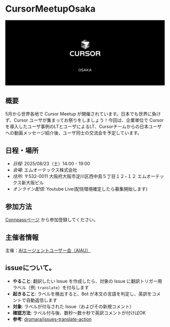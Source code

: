 # CursorMeetupOsaka
![Cursor Meetup Osaka バナー](assets/img/banner.jpg)

## 概要

5月から世界各地で Cursor Meetup が開催されています。日本でも世界に負けず、Cursor ユーザが集まってお祭りをしましょう！今回は、企業単位で Cursor を導入したユーザ事例のLTとユーザによるLT、Cursorチームからの日本ユーザへの動画メッセージ紹介後、ユーザ同士の交流会を予定しています。

## 日程・場所
- *日程*: 2025/08/23（土）14:00 - 19:00
- *会場*: エムオーテックス株式会社
- *住所*: 〒532-0011 大阪府大阪市淀川区西中島５丁目１２−１２ エムオーテックス新大阪ビル
- *オンライン配信*: Youtube Live(配信環境確定したら募集開始します)

## 参加方法
[Connpassページ](https://aiau.connpass.com/event/363025/) から参加登録してください。

## 主催者情報

主催：[AIエージェントユーザー会（AIAU）](https://discord.gg/GatQE7wGvK)


## issueについて。
- **やること**: 翻訳したい Issue を作成したら、対象の Issue に翻訳トリガー用ラベル（例: `translate`）を付与します
- **起きること**: ラベルを検出すると、Bot が本文の言語を判定し、英訳をコメントで自動返信します
- **対象**: ラベルが付与された Issue（およびその新規コメント）
- **確認方法**: ラベル付与後、数秒〜数十秒で英訳コメントが付けばOK
- **参考**: [dromara/issues-translate-action](https://github.com/dromara/issues-translate-action)